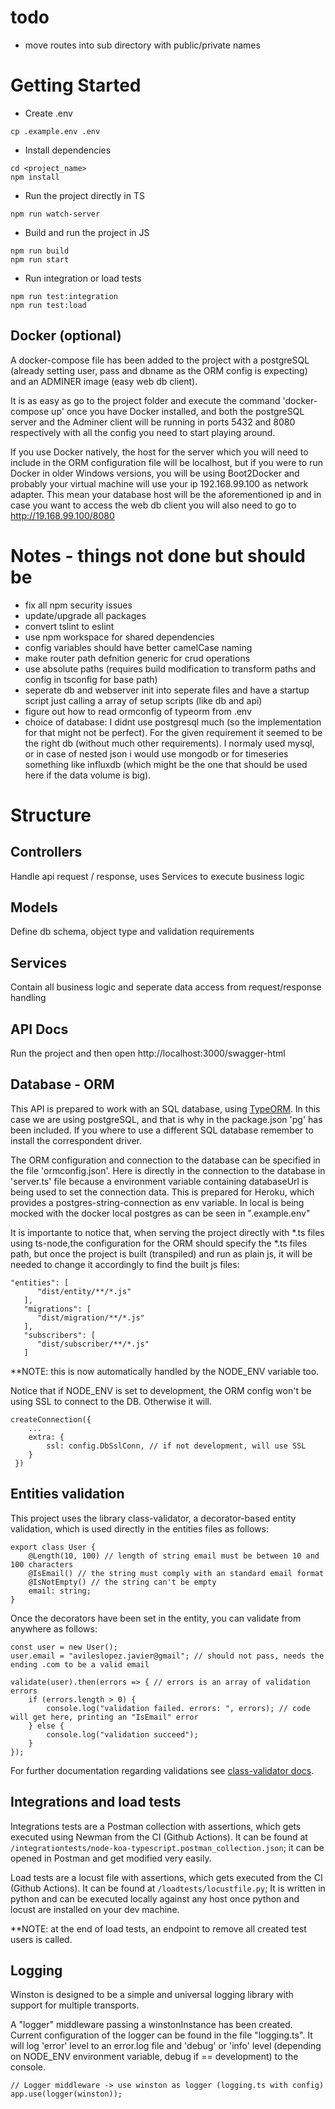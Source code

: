 # todo
- move routes into sub directory with public/private names

# Getting Started
- Create .env
```
cp .example.env .env
```
- Install dependencies
```
cd <project_name>
npm install
```
- Run the project directly in TS
```
npm run watch-server
```

- Build and run the project in JS
```
npm run build
npm run start
```

- Run integration or load tests
```
npm run test:integration
npm run test:load
```

## Docker (optional)
A docker-compose file has been added to the project with a postgreSQL (already setting user, pass and dbname as the ORM config is expecting) and an ADMINER image (easy web db client).

It is as easy as go to the project folder and execute the command 'docker-compose up' once you have Docker installed, and both the postgreSQL server and the Adminer client will be running in ports 5432 and 8080 respectively with all the config you need to start playing around. 

If you use Docker natively, the host for the server which you will need to include in the ORM configuration file will be localhost, but if you were to run Docker in older Windows versions, you will be using Boot2Docker and probably your virtual machine will use your ip 192.168.99.100 as network adapter. This mean your database host will be the aforementioned ip and in case you want to access the web db client you will also need to go to http://19.168.99.100/8080


# Notes - things not done but should be
- fix all npm security issues
- update/upgrade all packages
- convert tslint to eslint
- use npm workspace for shared dependencies
- config variables should have better camelCase naming
- make router path defnition generic for crud operations
- use absolute paths (requires build modification to transform paths and config in tsconfig for base path)
- seperate db and webserver init into seperate files and have a startup script just calling a array of setup scripts (like db and api)
- figure out how to read ormconfig of typeorm from .env
- choice of database: I didnt use postgresql much (so the implementation for that might not be perfect). For the given requirement it seemed to be the right db (without much other requirements). I normaly used mysql, or in case of nested json i would use mongodb or for timeseries something like influxdb (which might be the one that should be used here if the data volume is big). 

# Structure

## Controllers

Handle api request / response, uses Services to execute business logic

## Models

Define db schema, object type and validation requirements

## Services

Contain all business logic and seperate data access from request/response handling

## API Docs

Run the project and then open http://localhost:3000/swagger-html

## Database - ORM
This API is prepared to work with an SQL database, using [TypeORM](https://github.com/typeorm/typeorm). In this case we are using postgreSQL, and that is why in the package.json 'pg' has been included. If you where to use a different SQL database remember to install the correspondent driver.

The ORM configuration and connection to the database can be specified in the file 'ormconfig.json'. Here is directly in the connection to the database in 'server.ts' file because a environment variable containing databaseUrl is being used to set the connection data. This is prepared for Heroku, which provides a postgres-string-connection as env variable. In local is being mocked with the docker local postgres as can be seen in ".example.env"

It is importante to notice that, when serving the project directly with *.ts files using ts-node,the configuration for the ORM should specify the *.ts files path, but once the project is built (transpiled) and run as plain js, it will be needed to change it accordingly to find the built js files:

```
"entities": [
      "dist/entity/**/*.js"
   ],
   "migrations": [
      "dist/migration/**/*.js"
   ],
   "subscribers": [
      "dist/subscriber/**/*.js"
   ]
```

**NOTE: this is now automatically handled by the NODE_ENV variable too. 

Notice that if NODE_ENV is set to development, the ORM config won't be using SSL to connect to the DB. Otherwise it will.

```
createConnection({
    ...
    extra: {
        ssl: config.DbSslConn, // if not development, will use SSL
    }
 })
```

## Entities validation
This project uses the library class-validator, a decorator-based entity validation, which is used directly in the entities files as follows:
```
export class User {
    @Length(10, 100) // length of string email must be between 10 and 100 characters
    @IsEmail() // the string must comply with an standard email format
    @IsNotEmpty() // the string can't be empty
    email: string;
}
```
Once the decorators have been set in the entity, you can validate from anywhere as follows:
```
const user = new User();
user.email = "avileslopez.javier@gmail"; // should not pass, needs the ending .com to be a valid email

validate(user).then(errors => { // errors is an array of validation errors
    if (errors.length > 0) {
        console.log("validation failed. errors: ", errors); // code will get here, printing an "IsEmail" error
    } else {
        console.log("validation succeed");
    }
});
```

For further documentation regarding validations see [class-validator docs](https://github.com/typestack/class-validator).


## Integrations and load tests
Integrations tests are a Postman collection with assertions, which gets executed using Newman from the CI (Github Actions). It can be found at `/integrationtests/node-koa-typescript.postman_collection.json`; it can be opened in Postman and get modified very easily.

Load tests are a locust file with assertions, which gets executed from the CI (Github Actions). It can be found at `/loadtests/locustfile.py`; It is written in python and can be executed locally against any host once python and locust are installed on your dev machine.

**NOTE: at the end of load tests, an endpoint to remove all created test users is called.

## Logging
Winston is designed to be a simple and universal logging library with support for multiple transports.

A "logger" middleware passing a winstonInstance has been created. Current configuration of the logger can be found in the file "logging.ts". It will log 'error' level to an error.log file and 'debug' or 'info' level (depending on NODE_ENV environment variable, debug if == development) to the console.

```
// Logger middleware -> use winston as logger (logging.ts with config)
app.use(logger(winston));
```


